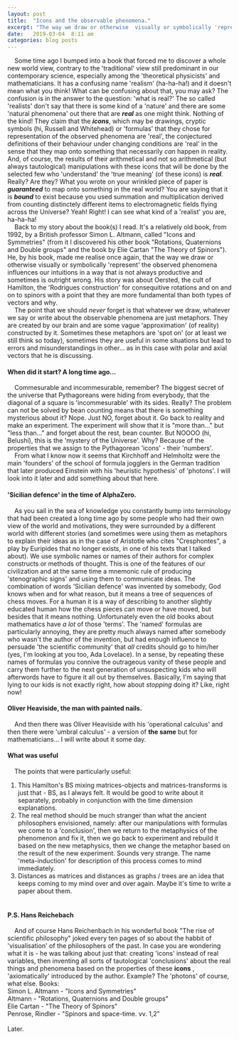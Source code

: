 ```yaml
---
layout: post
title:  "Icons and the observable phenomena."
excerpt: "The way we draw or otherwise  visually or symbolically 'represent' the observed phenomena influences our intuitions in a way that is not always productive and sometimes is outright wrong as in the case of 'arrows' and polar / axial vectors."
date:   2019-03-04  8:11 am
categories: blog posts
---
```


&nbsp;&nbsp;&nbsp;&nbsp;Some time ago I bumped into a book that forced 
me to discover a whole new world view, contrary to the 'traditional' 
view still predominant in our contemporary science, especially among the 
'theoretical physicists' and mathematicians. It has a confusing name 
'realism' (ha-ha-ha!) and it doesn't mean what you think! What can be 
confusing about that, you may ask? The confusion is in the answer to the 
question: 'what is real?' The so called 'realists' don't say that there 
is some kind of a 'nature' and there are some 'natural phenomena' out 
there that are _**real**_ as one might think. Nothing of the kind! They 
claim that the _**icons**_, which may be drawings, cryptic symbols (hi, 
Russell and Whitehead) or 'formulas' that they chose for representation 
of the observed phenomena are 'real', the conjectured definitions of 
their behaviour under changing conditions are 'real' in the sense that 
they map onto something that necessarily _can_ happen in reality. And, 
of course, the results of their arithmetical and not so arithmetical 
(but always tautological) manipulations with these icons that will be 
done by the selected few who 'understand' the 'true meaning' (of these 
icons) is _**real**_. Really? Are they? What you wrote on your wrinkled 
piece of paper is _**guaranteed**_ to map onto something in the real 
world? You are saying that it is _**bound**_ to exist because you used 
summation and multiplication derived from counting distinctely different 
items to electromagnetic fields flying across the Universe? Yeah! Right! 
I can see what kind of a 'realist' you are, ha-ha-ha!<br>
&nbsp;&nbsp;&nbsp;&nbsp;Back to my story about the book(s) I read. It's 
a relatively old book, from 1992, by a British professor Simon L. Altmann, 
called "Icons and Symmetries" (from it I discovered his other book 
"Rotations, Quaternions and Double groups" and the book by Elie Cartan 
"The Theory of Spinors"). He, by his book, made me realise once again, 
that the way we draw or otherwise  visually or symbolically 'represent' 
the observed phenomena influences our intuitions in a way that is not 
always productive and sometimes is outright wrong. His story was about 
Oersted, the cult of Hamilton, the 'Rodrigues construction' for 
consequitive rotations and on and on to spinors with a point that they 
are more fundamental than both types of vectors and why.<br>
&nbsp;&nbsp;&nbsp;&nbsp;The point that we should _never_ forget is that 
whatever we draw, whatever we say or write about the observable phenomena 
are just metaphors. They are created by our brain and are some vague 
'approximation' (of reality) constructed by it. Sometimes these metaphors 
are 'spot on' (or at least we still think so today), sometimes they are 
useful in some situations but lead to errors and misunderstandings in 
other... as in this case with polar and axial vectors that he is discussing.
#### When did it start? A long time ago...
&nbsp;&nbsp;&nbsp;&nbsp;Commesurable and incommesurable, remember? The 
biggest secret of the universe that Pythagoreans were hiding from 
everybody, that the diagonal of a square is 'incommesurable' with its 
sides. Really? The problem can not be solved by bean counting means that 
there is something mysterious about it? Nope. Just NO, forget about it. 
Go back to reality and make an experiment. The experiment will show that 
it is "more than..." but "less than..." and forget about the rest, bean 
counter. But NOOOO (hi, Belushi), this is the 'mystery of the Universe'. 
Why? Because of the properties that we assign to the Pythagorean 'icons' - their 'numbers'.<br>
&nbsp;&nbsp;&nbsp;&nbsp;From what I know now it seems that Kirchhoff and 
Helmholtz were the main 'founders' of the school of formula jogglers in 
the German tradition that later produced Einstein with his 'heuristic hypothesis' 
of 'photons'. I will look into it later and add something about that here.
#### 'Sicilian defence' in the time of AlphaZero.
&nbsp;&nbsp;&nbsp;&nbsp;As you sail in the sea of knowledge you constantly 
bump into terminology that had been created a long time ago by some 
people who had their own view of the world and motivations, they were 
surrounded by a different world with different stories (and sometimes 
were using them as metaphors to explain their ideas as in the case of 
Aristotle who cites "Cresphontes", a play by Euripides that no longer 
exists, in one of his texts that I talked about). We use symbolic names 
or names of their authors for complex constructs or methods of thought. 
This is one of the features of our civilization and at the same time a 
mnemonic rule of producing 'stenographic signs' and using them to 
communicate ideas. The combination of words 'Sicilian defence' was 
invented by somebody, God knows when and for what reason, but it means a 
tree of sequences of chess moves. For a human it is a way of describing 
to another slightly educated human how the chess pieces can move or have 
moved, but besides that it means nothing. Unfortunately even the old 
books about mathematics have _a lot_ of those 'terms'. The 'named' 
formulas are particularly annoying, they are pretty much always named 
after somebody who wasn't the author of the invention, but had enough 
influence to persuade 'the scientific community' that _all_ credits 
should go to him/her (yes, I'm looking at you too, Ada Lovelace). In a 
sense, by repeating these names of formulas you connive the outrageous 
vanity of these people and carry them further to the next generation of 
unsuspecting kids who will afterwords have to figure it all out by 
themselves. Basically, I'm saying that lying to our kids is not exactly 
right, how about _stopping_ doing it? Like, right now!
#### Oliver Heaviside, the man with painted nails.
&nbsp;&nbsp;&nbsp;&nbsp;And then there was Oliver Heaviside with his 
'operational calculus' and then there were 'umbral calculus' - a version 
of __the same__ but for mathematicians... I will write about it some day.
#### What was useful
&nbsp;&nbsp;&nbsp;&nbsp;The points that were particularly useful:
1. This Hamilton's BS mixing matrices-objects and matrices-transforms is 
just that - BS, as I always felt. It would be good to write about it 
separately, probably in conjunction with the time dimension explanations.
2. The real method should be much stranger than what the ancient 
philosophers envisioned, namely: after our manipulations with formulas 
we come to a 'conclusion', then we return to the metaphysics of the 
phenomenon and fix it, then we go back to experiment and rebuild it based 
on the new metaphysics, then we change the metaphor based on the result 
of the new experiment. Sounds very strange. The name 'meta-induction' 
for description of this process comes to mind immediately.
3. Distances as matrices and distances as graphs / trees are an idea 
that keeps coming to my mind over and over again. Maybe it's time to 
write a paper about them.
<br><br>
#### P.S. Hans Reichebach
&nbsp;&nbsp;&nbsp;&nbsp;And of course Hans Reichenbach in his wonderful
book "The rise of scientific philosophy" joked every ten pages of so 
about the habbit of 'visualisation' of the philosophers of the past.
In case you are wondering what it is - he was talking about just that:
creating 'icons' instead of real variables, then inventing all sorts of
tautological 'conclusions' about the real things and phenomena based on
the properties of these __icons__ , 'axiomatically' introduced by the
author. Example? The 'photons' of course, what else.
Books:<br>
Simon L. Altmann - "Icons and Symmetries"<br> 
Altmann - "Rotations, Quaternions and Double groups"<br>
Elie Cartan - "The Theory of Spinors"<br>
Penrose, Rindler - "Spinors and space-time. vv. 1,2"<br><br>
Later.
